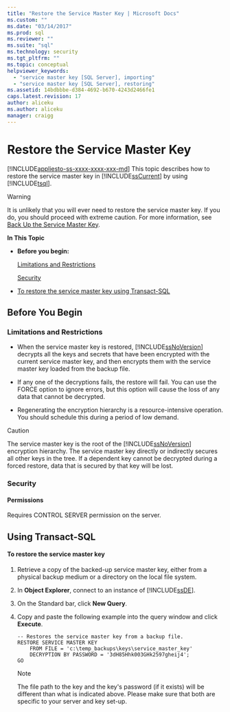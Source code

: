 ```yaml
---
title: "Restore the Service Master Key | Microsoft Docs"
ms.custom: ""
ms.date: "03/14/2017"
ms.prod: sql
ms.reviewer: ""
ms.suite: "sql"
ms.technology: security
ms.tgt_pltfrm: ""
ms.topic: conceptual
helpviewer_keywords: 
  - "service master key [SQL Server], importing"
  - "service master key [SQL Server], restoring"
ms.assetid: 14bdbbbe-d384-4692-b670-4243d2466fe1
caps.latest.revision: 17
author: aliceku
ms.author: aliceku
manager: craigg
---
```

# Restore the Service Master Key
[!INCLUDE[appliesto-ss-xxxx-xxxx-xxx-md](../../../includes/appliesto-ss-xxxx-xxxx-xxx-md.md)]
  This topic describes how to restore the service master key in [!INCLUDE[ssCurrent](../../../includes/sscurrent-md.md)] by using [!INCLUDE[tsql](../../../includes/tsql-md.md)].  
  
> [!WARNING]  
>  It is unlikely that you will ever need to restore the service master key. If you do, you should proceed with extreme caution. For more information, see [Back Up the Service Master Key](../../../relational-databases/security/encryption/back-up-the-service-master-key.md).  
  
 **In This Topic**  
  
-   **Before you begin:**  
  
     [Limitations and Restrictions](#Restrictions)  
  
     [Security](#Security)  
  
-   [To restore the service master key using Transact-SQL](#SSMSProcedure)  
  
##  <a name="BeforeYouBegin"></a> Before You Begin  
  
###  <a name="Restrictions"></a> Limitations and Restrictions  
  
-   When the service master key is restored, [!INCLUDE[ssNoVersion](../../../includes/ssnoversion-md.md)] decrypts all the keys and secrets that have been encrypted with the current service master key, and then encrypts them with the service master key loaded from the backup file.  
  
-   If any one of the decryptions fails, the restore will fail. You can use the FORCE option to ignore errors, but this option will cause the loss of any data that cannot be decrypted.  
  
-   Regenerating the encryption hierarchy is a resource-intensive operation. You should schedule this during a period of low demand.  
  
> [!CAUTION]  
>  The service master key is the root of the [!INCLUDE[ssNoVersion](../../../includes/ssnoversion-md.md)] encryption hierarchy. The service master key directly or indirectly secures all other keys in the tree. If a dependent key cannot be decrypted during a forced restore, data that is secured by that key will be lost.  
  
###  <a name="Security"></a> Security  
  
####  <a name="Permissions"></a> Permissions  
 Requires CONTROL SERVER permission on the server.  
  
##  <a name="SSMSProcedure"></a> Using Transact-SQL  
  
#### To restore the service master key  
  
1.  Retrieve a copy of the backed-up service master key, either from a physical backup medium or a directory on the local file system.  
  
2.  In **Object Explorer**, connect to an instance of [!INCLUDE[ssDE](../../../includes/ssde-md.md)].  
  
3.  On the Standard bar, click **New Query**.  
  
4.  Copy and paste the following example into the query window and click **Execute**.  
  
    ```  
    -- Restores the service master key from a backup file.  
    RESTORE SERVICE MASTER KEY   
        FROM FILE = 'c:\temp_backups\keys\service_master_key'   
        DECRYPTION BY PASSWORD = '3dH85Hhk003GHk2597gheij4';  
    GO  
    ```  
  
    > [!NOTE]  
    >  The file path to the key and the key's password (if it exists) will be different than what is indicated above. Please make sure that both are specific to your server and key set-up.  
  
  

